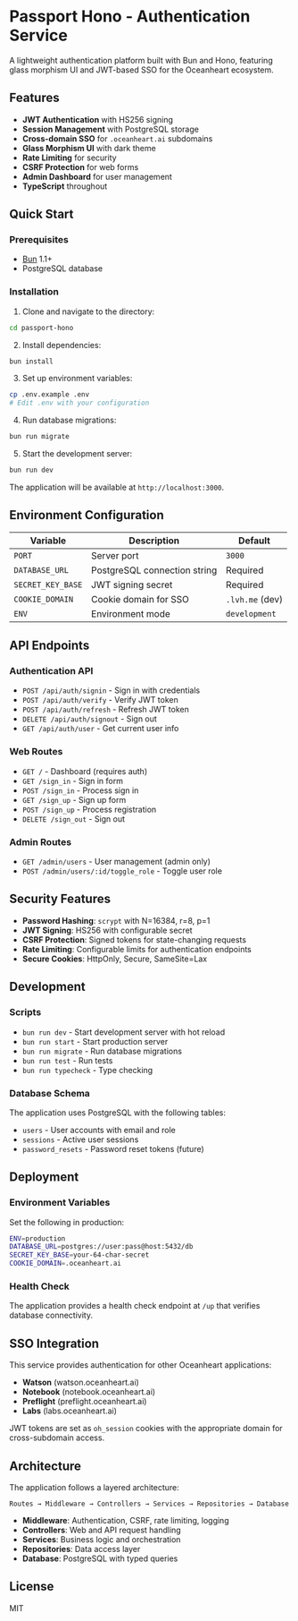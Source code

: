 # Passport Hono - Authentication Service

A lightweight authentication platform built with Bun and Hono, featuring glass morphism UI and JWT-based SSO for the Oceanheart ecosystem.

## Features

- **JWT Authentication** with HS256 signing
- **Session Management** with PostgreSQL storage
- **Cross-domain SSO** for `.oceanheart.ai` subdomains
- **Glass Morphism UI** with dark theme
- **Rate Limiting** for security
- **CSRF Protection** for web forms
- **Admin Dashboard** for user management
- **TypeScript** throughout

## Quick Start

### Prerequisites

- [Bun](https://bun.sh) 1.1+
- PostgreSQL database

### Installation

1. Clone and navigate to the directory:
```bash
cd passport-hono
```

2. Install dependencies:
```bash
bun install
```

3. Set up environment variables:
```bash
cp .env.example .env
# Edit .env with your configuration
```

4. Run database migrations:
```bash
bun run migrate
```

5. Start the development server:
```bash
bun run dev
```

The application will be available at `http://localhost:3000`.

## Environment Configuration

| Variable | Description | Default |
|----------|-------------|---------|
| `PORT` | Server port | `3000` |
| `DATABASE_URL` | PostgreSQL connection string | Required |
| `SECRET_KEY_BASE` | JWT signing secret | Required |
| `COOKIE_DOMAIN` | Cookie domain for SSO | `.lvh.me` (dev) |
| `ENV` | Environment mode | `development` |

## API Endpoints

### Authentication API

- `POST /api/auth/signin` - Sign in with credentials
- `POST /api/auth/verify` - Verify JWT token
- `POST /api/auth/refresh` - Refresh JWT token
- `DELETE /api/auth/signout` - Sign out
- `GET /api/auth/user` - Get current user info

### Web Routes

- `GET /` - Dashboard (requires auth)
- `GET /sign_in` - Sign in form
- `POST /sign_in` - Process sign in
- `GET /sign_up` - Sign up form
- `POST /sign_up` - Process registration
- `DELETE /sign_out` - Sign out

### Admin Routes

- `GET /admin/users` - User management (admin only)
- `POST /admin/users/:id/toggle_role` - Toggle user role

## Security Features

- **Password Hashing**: `scrypt` with N=16384, r=8, p=1
- **JWT Signing**: HS256 with configurable secret
- **CSRF Protection**: Signed tokens for state-changing requests
- **Rate Limiting**: Configurable limits for authentication endpoints
- **Secure Cookies**: HttpOnly, Secure, SameSite=Lax

## Development

### Scripts

- `bun run dev` - Start development server with hot reload
- `bun run start` - Start production server
- `bun run migrate` - Run database migrations
- `bun run test` - Run tests
- `bun run typecheck` - Type checking

### Database Schema

The application uses PostgreSQL with the following tables:

- `users` - User accounts with email and role
- `sessions` - Active user sessions
- `password_resets` - Password reset tokens (future)

## Deployment

### Environment Variables

Set the following in production:

```bash
ENV=production
DATABASE_URL=postgres://user:pass@host:5432/db
SECRET_KEY_BASE=your-64-char-secret
COOKIE_DOMAIN=.oceanheart.ai
```

### Health Check

The application provides a health check endpoint at `/up` that verifies database connectivity.

## SSO Integration

This service provides authentication for other Oceanheart applications:

- **Watson** (watson.oceanheart.ai)
- **Notebook** (notebook.oceanheart.ai)
- **Preflight** (preflight.oceanheart.ai)
- **Labs** (labs.oceanheart.ai)

JWT tokens are set as `oh_session` cookies with the appropriate domain for cross-subdomain access.

## Architecture

The application follows a layered architecture:

```
Routes → Middleware → Controllers → Services → Repositories → Database
```

- **Middleware**: Authentication, CSRF, rate limiting, logging
- **Controllers**: Web and API request handling
- **Services**: Business logic and orchestration
- **Repositories**: Data access layer
- **Database**: PostgreSQL with typed queries

## License

MIT
